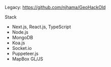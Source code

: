 Legacy: https://github.com/njhama/GeoHackOld

Stack
- Next.js, React.js, TypeScript
- Node.js
- MongoDB
- Koa.js
- Socket.io
- Puppeteer.js
- MapBox GL/JS
